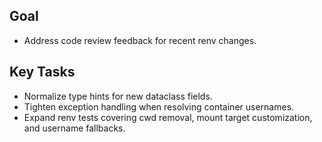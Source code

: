 ## Goal

- Address code review feedback for recent renv changes.

## Key Tasks

- Normalize type hints for new dataclass fields.
- Tighten exception handling when resolving container usernames.
- Expand renv tests covering cwd removal, mount target customization, and username fallbacks.
